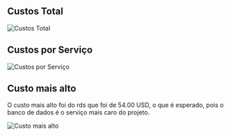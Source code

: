 <!-- markdownlint-disable MD033 -->
<meta charset="UTF-8">

## Custos Total
![Custos Total](/assets/custoTotal.png)


## Custos por Serviço
![Custos por Serviço](/assets/custosEspecificos.png)


## Custo mais alto
O custo mais alto foi do rds que foi de 54.00 USD, o que é esperado, pois o banco de dados é o serviço mais caro do projeto.

![Custo mais alto](/assets/maxCustos.png)

